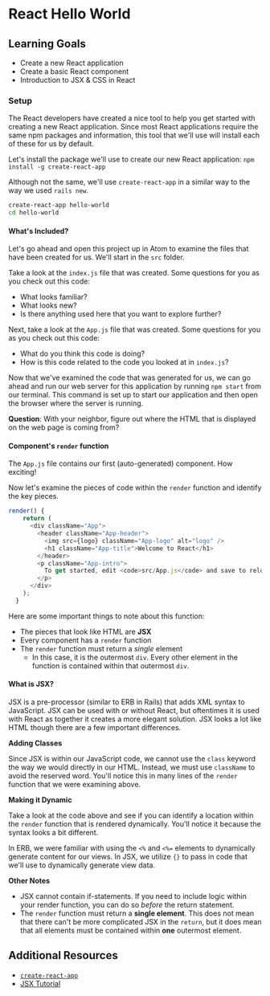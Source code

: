 # React Hello World

## Learning Goals
- Create a new React application
- Create a basic React component
- Introduction to JSX & CSS in React

### Setup
The React developers have created a nice tool to help you get started with creating a new React application. Since most React applications require the same npm packages and information, this tool that we'll use will install each of these for us by default.

Let's install the package we'll use to create our new React application:
`npm install -g create-react-app`

Although not the same, we'll use `create-react-app` in a similar way to the way we used `rails new`.

```bash
create-react-app hello-world
cd hello-world
```

#### What's Included?
Let's go ahead and open this project up in Atom to examine the files that have been created for us. We'll start in the `src` folder.

Take a look at the `index.js` file that was created. Some questions for you as you check out this code:
- What looks familiar?
- What looks new?
- Is there anything used here that you want to explore further?

Next, take a look at the `App.js` file that was created. Some questions for you as you check out this code:
- What do you think this code is doing?
- How is this code related to the code you looked at in `index.js`?

Now that we've examined the code that was generated for us, we can go ahead and run our web server for this application by running `npm start` from our terminal. This command is set up to start our application and then open the browser where the server is running.

**Question**: With your neighbor, figure out where the HTML that is displayed on the web page is coming from?

#### Component's `render` function
The `App.js` file contains our first (auto-generated) component. How exciting!

Now let's examine the pieces of code within the `render` function and identify the key pieces.
```javascript
render() {
    return (
      <div className="App">
        <header className="App-header">
          <img src={logo} className="App-logo" alt="logo" />
          <h1 className="App-title">Welcome to React</h1>
        </header>
        <p className="App-intro">
          To get started, edit <code>src/App.js</code> and save to reload.
        </p>
      </div>
    );
  }
```



Here are some important things to note about this function:
- The pieces that look like HTML are **JSX**
- Every component has a `render` function
- The `render` function must return a *single* element
  - In this case, it is the outermost `div`. Every other element in the function is contained within that outermost `div`.

#### What is JSX?
JSX is a pre-processor (similar to ERB in Rails) that adds XML syntax to JavaScript. JSX can be used with or without React, but oftentimes it is used with React as together it creates a more elegant solution. JSX looks a lot like HTML though there are a few important differences.

**Adding Classes**

Since JSX is within our JavaScript code, we cannot use the `class` keyword the way we would directly in our HTML. Instead, we must use `className` to avoid the reserved word. You'll notice this in many lines of the `render` function that we were examining above.

**Making it Dynamic**

Take a look at the code above and see if you can identify a location within the `render` function that is rendered dynamically. You'll notice it because the syntax looks a bit different.

In ERB, we were familiar with using the `<%` and `<%=` elements to dynamically generate content for our views. In JSX, we utilize `{}` to pass in code that we'll use to dynamically generate view data.

**Other Notes**

- JSX cannot contain if-statements. If you need to include logic within your render function, you can do so _before_ the return statement.
- The `render` function must return a **single element**. This does not mean that there can't be more complicated JSX in the `return`, but it does mean that all elements must be contained within **one** outermost element.


## Additional Resources
- [`create-react-app`](https://github.com/facebookincubator/create-react-app)
- [JSX Tutorial](http://buildwithreact.com/tutorial/jsx)
